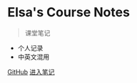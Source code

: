 # Elsa's Course Notes

> 课堂笔记

- 个人记录
- 中英文混用

[GitHub](https://github.com/fzd9752/)
[进入笔记](README.md)